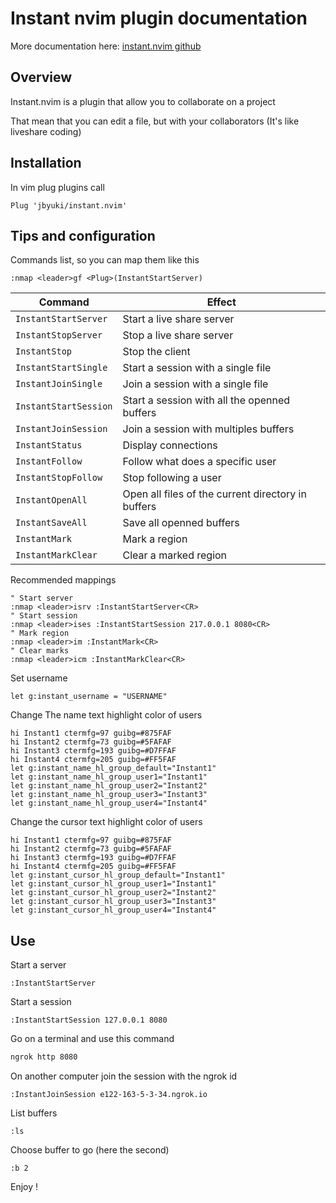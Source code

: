 # Instant nvim plugin documentation

More documentation here: [instant.nvim github](https://github.com/jbyuki/instant.nvim)

## Overview

Instant.nvim is a plugin that allow you to collaborate on a project

That mean that you can edit a file, but with your collaborators (It's like liveshare coding)

## Installation

In vim plug plugins call

```vim
Plug 'jbyuki/instant.nvim'
```

## Tips and configuration

Commands list, so you can map them like this

```vim
:nmap <leader>gf <Plug>(InstantStartServer)
```

|Command              |Effect                                            |
|---------------------|--------------------------------------------------|
|`InstantStartServer` |Start a live share server                         |
|`InstantStopServer`  |Stop a live share server                          |
|`InstantStop`        |Stop the client                                   |
|`InstantStartSingle` |Start a session with a single file                |
|`InstantJoinSingle`  |Join a session with a single file                 |
|`InstantStartSession`|Start a session with all the openned buffers      |
|`InstantJoinSession` |Join a session with multiples buffers             |
|`InstantStatus`      |Display connections                               |
|`InstantFollow`      |Follow what does a specific user                  |
|`InstantStopFollow`  |Stop following a user                             |
|`InstantOpenAll`     |Open all files of the current directory in buffers|
|`InstantSaveAll`     |Save all openned buffers                          |
|`InstantMark`        |Mark a region                                     |
|`InstantMarkClear`   |Clear a marked region                             |

Recommended mappings

```vim
" Start server
:nmap <leader>isrv :InstantStartServer<CR>
" Start session
:nmap <leader>ises :InstantStartSession 217.0.0.1 8080<CR>
" Mark region
:nmap <leader>im :InstantMark<CR>
" Clear marks
:nmap <leader>icm :InstantMarkClear<CR>
```

Set username

```vim
let g:instant_username = "USERNAME"
```

Change The name text highlight color of users

```vim
hi Instant1 ctermfg=97 guibg=#875FAF
hi Instant2 ctermfg=73 guibg=#5FAFAF
hi Instant3 ctermfg=193 guibg=#D7FFAF
hi Instant4 ctermfg=205 guibg=#FF5FAF
let g:instant_name_hl_group_default="Instant1"
let g:instant_name_hl_group_user1="Instant1"
let g:instant_name_hl_group_user2="Instant2"
let g:instant_name_hl_group_user3="Instant3"
let g:instant_name_hl_group_user4="Instant4"
```

Change the cursor text highlight color of users

```vim
hi Instant1 ctermfg=97 guibg=#875FAF
hi Instant2 ctermfg=73 guibg=#5FAFAF
hi Instant3 ctermfg=193 guibg=#D7FFAF
hi Instant4 ctermfg=205 guibg=#FF5FAF
let g:instant_cursor_hl_group_default="Instant1"
let g:instant_cursor_hl_group_user1="Instant1"
let g:instant_cursor_hl_group_user2="Instant2"
let g:instant_cursor_hl_group_user3="Instant3"
let g:instant_cursor_hl_group_user4="Instant4"
```

## Use

Start a server

```vim
:InstantStartServer
```

Start a session

```vim
:InstantStartSession 127.0.0.1 8080
```

Go on a terminal and use this command

```bash
ngrok http 8080
```

On another computer join the session with the ngrok id

```vim
:InstantJoinSession e122-163-5-3-34.ngrok.io
```

List buffers

```vim
:ls
```

Choose buffer to go (here the second)

```vim
:b 2
```

Enjoy !
